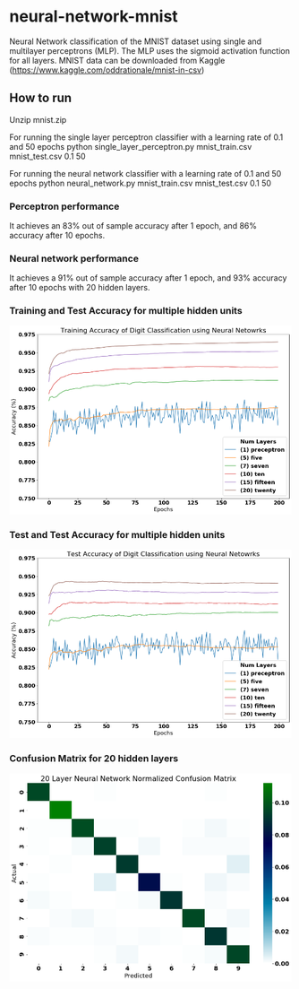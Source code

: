 # neural-network-mnist
Neural Network classification of the MNIST dataset using single and multilayer perceptrons (MLP).
The MLP uses the sigmoid activation function for all layers.
MNIST data can be downloaded from Kaggle (https://www.kaggle.com/oddrationale/mnist-in-csv)
## How to run
Unzip mnist.zip

For running the single layer perceptron classifier with a learning rate of 0.1 and 50 epochs
python single_layer_perceptron.py mnist_train.csv mnist_test.csv 0.1 50

For running the neural network classifier with a learning rate of 0.1 and 50 epochs
python neural_network.py mnist_train.csv mnist_test.csv 0.1 50

### Perceptron performance
It achieves an 83% out of sample accuracy after 1 epoch, and 86% accuracy after 10 epochs.

### Neural network performance
It achieves a 91% out of sample accuracy after 1 epoch, and 93% accuracy after 10 epochs with 20 hidden layers.

### Training and Test Accuracy for multiple hidden units
![ROC of the SVM](training_accuracy.png)

### Test and Test Accuracy for multiple hidden units
![ROC of the SVM](test_accuracy.png)

### Confusion Matrix for 20 hidden layers
![ROC of the SVM](20_cf.png)
